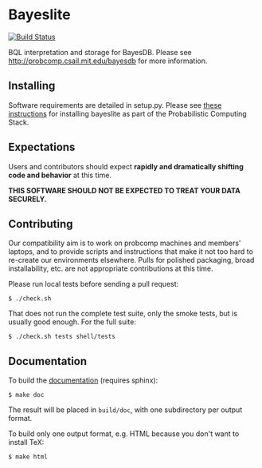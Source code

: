 # Bayeslite

[![Build Status](https://travis-ci.org/probcomp/bayeslite.svg?branch=master)](https://travis-ci.org/probcomp/bayeslite)

BQL interpretation and storage for BayesDB.
Please see http://probcomp.csail.mit.edu/bayesdb for more information.

## Installing

Software requirements are detailed in setup.py. Please see [these
instructions](http://probcomp.csail.mit.edu/open-probabilistic-programming-stack/)
for installing bayeslite as part of the Probabilistic Computing Stack.

## Expectations

Users and contributors should expect **rapidly and dramatically
shifting code and behavior** at this time.

**THIS SOFTWARE SHOULD NOT BE EXPECTED TO TREAT YOUR DATA SECURELY.**

## Contributing

Our compatibility aim is to work on probcomp machines and members'
laptops, and to provide scripts and instructions that make it not too
hard to re-create our environments elsewhere. Pulls for polished
packaging, broad installability, etc. are not appropriate
contributions at this time.

Please run local tests before sending a pull request:

```
$ ./check.sh
```

That does not run the complete test suite, only the smoke tests, but
is usually good enough. For the full suite:

```
$ ./check.sh tests shell/tests
```

## Documentation

To build the [documentation](http://probcomp.csail.mit.edu/dev/bayesdb/doc/)
(requires sphinx):

```
$ make doc
```

The result will be placed in `build/doc`, with one subdirectory per
output format.

To build only one output format, e.g. HTML because you don't want to
install TeX:

```
$ make html
```
